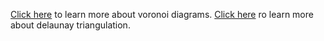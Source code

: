 [Click here](https://en.wikipedia.org/wiki/Voronoi_diagram) to learn more about voronoi diagrams.
[Click here](https://en.wikipedia.org/wiki/Delaunay_triangulation) ro learn more about delaunay triangulation.
